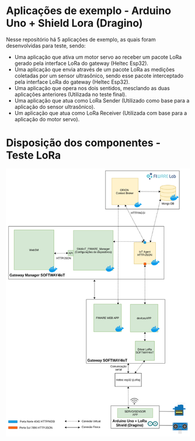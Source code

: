 # Aplicações de exemplo - Arduino Uno + Shield Lora (Dragino) 
Nesse repositório há 5 aplicações de exemplo, as quais foram desenvolvidas para teste, sendo:
 * Uma aplicação que ativa um motor servo ao receber um pacote LoRa gerado pela interface LoRa do gateway (Heltec Esp32).
 * Uma aplicação que envia através de um pacote LoRa as medições coletadas por um sensor ultrasônico, sendo esse pacote interceptado pela interface LoRa do gateway (Heltec Esp32). 
 * Uma aplicação que opera nos dois sentidos, mesclando as duas aplicações anteriores (Utilizada no teste final).
 * Uma aplicação que atua como LoRa Sender (Utilizado como base para a aplicação do sensor ultrasônico).
 * Um aplicação que atua como LoRa Receiver (Utilizada com base para a aplicação do motor servo).

# Disposição dos componentes - Teste LoRa
<p align="center">
  <img src="../Images/Disposição_dos_Componentes-LoRa.png">
</p>

